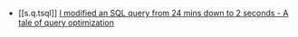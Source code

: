 

- [[s.q.tsql]] [I modified an SQL query from 24 mins down to 2 seconds - A tale of query optimization](https://medium.com/swlh/i-modified-an-sql-query-from-24-mins-down-to-2-seconds-a-tale-of-query-optimization-bcf49d50174b)
